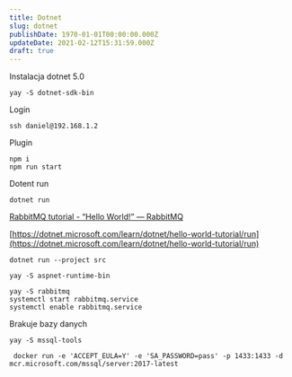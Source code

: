 ```yaml
---
title: Dotnet
slug: dotnet
publishDate: 1970-01-01T00:00:00.000Z
updateDate: 2021-02-12T15:31:59.000Z
draft: true
---
```


Instalacja dotnet 5.0

```
yay -S dotnet-sdk-bin
```

Login

```
ssh daniel@192.168.1.2
```

Plugin

```
npm i
npm run start
```

Dotent run

```
dotnet run
```

[RabbitMQ tutorial - “Hello World!” — RabbitMQ](https://www.rabbitmq.com/tutorials/tutorial-one-dotnet.html)

[https://dotnet.microsoft.com/learn/dotnet/hello-world-tutorial/run](https://dotnet.microsoft.com/learn/dotnet/hello-world-tutorial/run)

```
dotnet run --project src
```

```
yay -S aspnet-runtime-bin
```

```
yay -S rabbitmq
systemctl start rabbitmq.service
systemctl enable rabbitmq.service
```

Brakuje bazy danych

```
yay -S mssql-tools
```

```
 docker run -e 'ACCEPT_EULA=Y' -e 'SA_PASSWORD=pass' -p 1433:1433 -d mcr.microsoft.com/mssql/server:2017-latest
```
